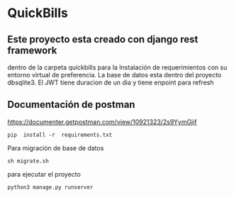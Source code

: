 # QuickBills
## Este proyecto esta creado con django rest framework
dentro de la carpeta quickbills 
para la Instalación de requerimientos  con su entorno virtual de preferencia. La base de datos esta dentro del proyecto dbsqlite3.
El JWT tiene duracion de un dia y tiene enpoint para refresh
## Documentación de postman
https://documenter.getpostman.com/view/10921323/2s9YymGjif

```
pip  install -r  requirements.txt  
```
Para migración de base de datos  
```
sh migrate.sh  
```
para ejecutar el proyecto
```
python3 manage.py runserver  
```



